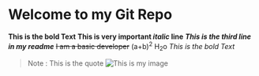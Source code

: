 # Welcome to my Git Repo
**This is the bold Text**
**This is very important _italic_ line**
***This is the third line in my readme***
~~I am a basic developer~~
(a+b)<sup>2</sup>
H<sub>2</sub>o
*This is the bold Text*
> Note : This is the quote
![This is my image](https://myoctocat.com/assets/images/base-octocat.svg)
  
